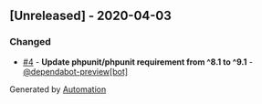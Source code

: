 ## [Unreleased] - 2020-04-03

### Changed
- [#4](https://github.com/app-insights-php/doctrine-dependency-logger/pull/4) - **Update phpunit/phpunit requirement from ^8.1 to ^9.1** - [@dependabot-preview[bot]](https://github.com/apps/dependabot-preview)

Generated by [Automation](https://github.com/aeon-php/automation)